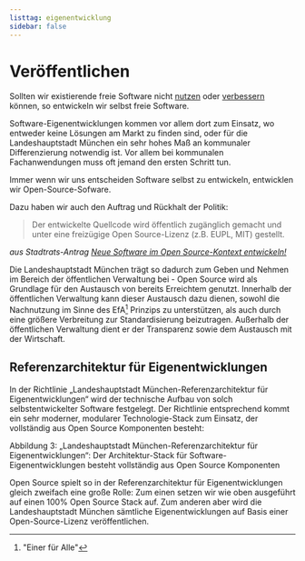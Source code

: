 ```yaml
---
listtag: eigenentwicklung
sidebar: false
---
```


<script setup>
import TagTile from "../.vitepress/components/TagTile.vue";
</script>

# Veröffentlichen

Sollten wir existierende freie Software nicht [nutzen](./use.html) oder [verbessern](./contribute.html) können, so entwickeln wir selbst freie Software.

Software-Eigenentwicklungen kommen vor allem dort zum Einsatz, wo entweder keine Lösungen am Markt zu finden sind, oder für die Landeshauptstadt München ein sehr hohes Maß an kommunaler Differenzierung notwendig ist.
Vor allem bei kommunalen Fachanwendungen muss oft jemand den ersten Schritt tun.  

Immer wenn wir uns entscheiden Software selbst zu entwickeln, entwicklen wir Open-Source-Sofware.


Dazu haben wir auch den Auftrag und Rückhalt der Politik:

> Der entwickelte Quellcode wird öffentlich zugänglich gemacht und unter eine freizügige Open Source-Lizenz (z.B. EUPL, MIT) gestellt.

_aus Stadtrats-Antrag [Neue Software im Open Source-Kontext entwickeln!](https://risi.muenchen.de/risi/antrag/detail/6289779)_

Die Landeshauptstadt München trägt so dadurch zum Geben und Nehmen im Bereich der öffentlichen Verwaltung bei - Open Source wird als Grundlage für den Austausch 
von bereits Erreichtem genutzt. 
Innerhalb der öffentlichen Verwaltung kann dieser Austausch dazu dienen, sowohl die Nachnutzung im Sinne des EfA[^1] Prinzips zu unterstützen, 
als auch durch eine größere Verbreitung zur Standardisierung beizutragen. 
Außerhalb der öffentlichen Verwaltung dient er der Transparenz sowie dem Austausch mit der Wirtschaft.

## Referenzarchitektur für Eigenentwicklungen

In der Richtlinie „Landeshauptstadt München-Referenzarchitektur für Eigenentwicklungen“ wird der technische Aufbau von solch selbstentwickelter Software festgelegt.
Der Richtlinie entsprechend kommt ein sehr moderner, modularer Technologie-Stack zum Einsatz, der vollständig aus Open Source Komponenten besteht:

Abbildung 3: „Landeshauptstadt München-Referenzarchitektur für Eigenentwicklungen“: Der Architektur-Stack für Software-Eigenentwicklungen besteht vollständig aus Open Source Komponenten

Open Source spielt so in der Referenzarchitektur für Eigenentwicklungen gleich zweifach eine große Rolle:
Zum einen setzen wir wie oben ausgeführt auf einen 100% Open Source Stack auf.
Zum anderen aber wird die Landeshauptstadt München sämtliche Eigenentwicklungen auf Basis einer Open-Source-Lizenz veröffentlichen.


<TagTile
  :tag-names="['eigenentwicklung', 'kooperation']"
  show-tags
  show-excerpt
/>

[^1]: "Einer für Alle"

